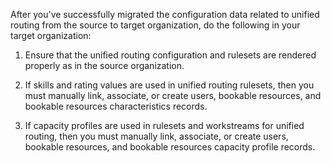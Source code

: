 After you've successfully migrated the configuration data related to unified routing from the source to target organization, do the following  in your target organization:

1. Ensure that the unified routing configuration and rulesets are rendered properly as in the source organization.

2. If skills and rating values are used in unified routing rulesets, then you must manually link, associate, or create users, bookable resources, and bookable resources characteristics records.
  
3. If capacity profiles are used in rulesets and workstreams for unified routing, then you must manually link, associate, or create users, bookable resources, and bookable resources capacity profile records.